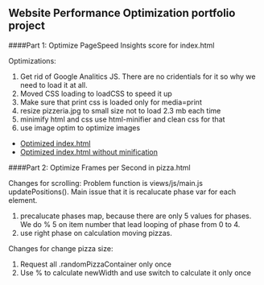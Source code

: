 ## Website Performance Optimization portfolio project


####Part 1: Optimize PageSpeed Insights score for index.html

Optimizations:
 1. Get rid of Google Analitics JS. There are no cridentials for it so why we need to load it at all.
 2. Moved CSS loading to loadCSS to speed it up
 3. Make sure that print css is loaded only for media=print
 4. resize pizzeria.jpg to small size not to load 2.3 mb each time
 5. minimify html and css use html-minifier and clean css for that
 6. use image optim to optimize images

* [Optimized index.html](http://denismoroz.github.io/fend-p4/ "Optimized portfolio")
* [Optimized index.html without minification ](http://denismoroz.github.io/fend-p4/index.full.html "Not minified optimized portfolio")

####Part 2: Optimize Frames per Second in pizza.html

Changes for scrolling:
 Problem function is views/js/main.js updatePositions(). Main issue that it is recalucate phase var for each element.

 1. precalucate phases map, because there are only 5 values for phases. We do % 5 on item number that lead looping of phase from 0 to 4.
 2. use right phase on calculation moving pizzas.

Changes for change pizza size:
 1. Request all .randomPizzaContainer only once
 2. Use % to calculate newWidth and use switch to calculate it only once
